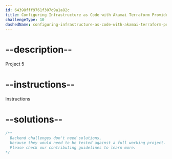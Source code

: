 ```yaml
---
id: 64398fff9761f307d9a1a82c
title: Configuring Infrastructure as Code with Akamai Terraform Provider
challengeType: 10
dashedName: configuring-infrastructure-as-code-with-akamai-terraform-provider
---
```


# --description--

Project 5

# --instructions--

Instructions

# --solutions--

```js
/**
  Backend challenges don't need solutions,
  because they would need to be tested against a full working project.
  Please check our contributing guidelines to learn more.
*/
```